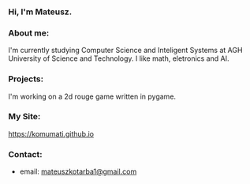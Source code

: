 <!--
**komumati/komumati** is a ✨ _special_ ✨ repository because its `README.md` (this file) appears on your GitHub profile.

Here are some ideas to get you started:

- 🔭 I’m currently working on ...
- 🌱 I’m currently learning ...
- 👯 I’m looking to collaborate on ...
- 🤔 I’m looking for help with ...
- 💬 Ask me about ...
- 📫 How to reach me: ...
- 😄 Pronouns: ...
- ⚡ Fun fact: ...
-->

### Hi, I'm Mateusz.

### About me:

I'm currently studying Computer Science and Inteligent Systems at AGH University of Science and Technology. I like math, eletronics and AI.

### Projects:

I'm working on a 2d rouge game written in pygame.

### My Site:

https://komumati.github.io

### Contact:
* email: mateuszkotarba1@gmail.com
